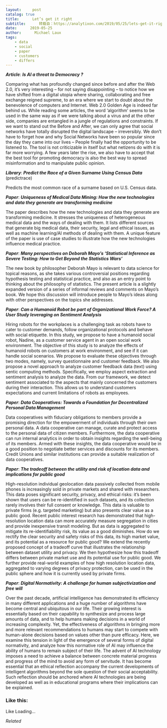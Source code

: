 ```yaml
---
layout:     post
catalog: true
title:      Let’s get it right
subtitle:      转载自：https://analytixon.com/2019/05/25/lets-get-it-right-37/
date:      2019-05-25
author:      Michael Laux
tags:
    - data
    - social
    - paper
    - customers
    - differs
---
```


***Article***: ***Is AI a threat to Democracy ?***

Comparing what has profoundly changed since before and after the Web 2.0, it’s very interesting – for not saying disappointing – to notice how we have shifted from a digital utopia where sharing, collaborating and free exchange reigned supreme, to an era where we start to doubt about the benevolence of computers and Internet. Web 2.0 Golden Age is indeed far behind us. While reading some articles, the word ‘algorithm’ seems to be used in the same way as if we were talking about a virus and at the other side, companies are entangled in a jungle of regulations and constraints. If we want to stand out the Before and After, we can only agree that social networks have totally disrupted the digital landscape – irreversibly. We don’t have to forget how and why Social Networks have been so popular since the day they came into our lives – People finally had the opportunity to be listened to. The tool is not criticizable in itself but what netizens do with it is far more worrying. A few years later the rise, we also have to accept that the best tool for promoting democracy is also the best way to spread misinformation and to manipulate public opinion.

***Library***: ***Predict the Race of a Given Surname Using Census Data*** (predictrace)

Predicts the most common race of a surname based on U.S. Census data.

***Paper***: ***Uniqueness of Medical Data Mining: How the new technologies and data they generate are transforming medicine***

The paper describes how the new technologies and data they generate are transforming medicine. It stresses the uniqueness of heterogeneous medical data and the ways of dealing with them. It lists different sources that generate big medical data, their security, legal and ethical issues, as well as machine learning/AI methods of dealing with them. A unique feature of the paper is use of case studies to illustrate how the new technologies influence medical practice.

***Paper***: ***Many perspectives on Deborah Mayo’s ‘Statistical Inference as Severe Testing: How to Get Beyond the Statistics Wars’***

The new book by philosopher Deborah Mayo is relevant to data science for topical reasons, as she takes various controversial positions regarding hypothesis testing and statistical practice, and also as an entry point to thinking about the philosophy of statistics. The present article is a slightly expanded version of a series of informal reviews and comments on Mayo’s book. We hope this discussion will introduce people to Mayo’s ideas along with other perspectives on the topics she addresses.

***Paper***: ***Can a Humanoid Robot be part of Organizational Work Force? A User Study leveraging on Sentiment Analysis***

Hiring robots for the workplaces is a challenging task as robots have to cater to customer demands, follow organizational protocols and behave with social etiquette. In this study, we propose to have a humanoid social robot, Nadine, as a customer service agent in an open social work environment. The objective of this study is to analyze the effects of humanoid robots on customers at work environment, and see if it can handle social scenarios. We propose to evaluate these objectives through two modes, namely, survey questionnaire and customer feedback. We also propose a novel approach to analyze customer feedback data (text) using sentic computing methods. Specifically, we employ aspect extraction and sentiment analysis to analyze the data. From our framework, we detect sentiment associated to the aspects that mainly concerned the customers during their interaction. This allows us to understand customers expectations and current limitations of robots as employees.

***Paper***: ***Data Cooperatives: Towards a Foundation for Decentralized Personal Data Management***

Data cooperatives with fiduciary obligations to members provide a promising direction for the empowerment of individuals through their own personal data. A data cooperative can manage, curate and protect access to the personal data of citizen members. Furthermore, the data cooperative can run internal analytics in order to obtain insights regarding the well-being of its members. Armed with these insights, the data cooperative would be in a good position to negotiate better services and discounts for its members. Credit Unions and similar institutions can provide a suitable realization of data cooperatives.

***Paper***: ***The tradeoff between the utility and risk of location data and implications for public good***

High-resolution individual geolocation data passively collected from mobile phones is increasingly sold in private markets and shared with researchers. This data poses significant security, privacy, and ethical risks: it’s been shown that users can be re-identified in such datasets, and its collection rarely involves their full consent or knowledge. This data is valuable to private firms (e.g. targeted marketing) but also presents clear value as a public good. Recent public interest research has demonstrated that high-resolution location data can more accurately measure segregation in cities and provide inexpensive transit modeling. But as data is aggregated to mitigate its re-identifiability risk, its value as a good diminishes. How do we rectify the clear security and safety risks of this data, its high market value, and its potential as a resource for public good? We extend the recently proposed concept of a tradeoff curve that illustrates the relationship between dataset utility and privacy. We then hypothesize how this tradeoff differs between private market use and its potential use for public good. We further provide real-world examples of how high resolution location data, aggregated to varying degrees of privacy protection, can be used in the public sphere and how it is currently used by private firms.

***Paper***: ***Digital Normativity: A challenge for human subjectivization and free will***

Over the past decade, artificial intelligence has demonstrated its efficiency in many different applications and a huge number of algorithms have become central and ubiquitous in our life. Their growing interest is essentially based on their capability to synthesize and process large amounts of data, and to help humans making decisions in a world of increasing complexity. Yet, the effectiveness of algorithms in bringing more and more relevant recommendations to humans may start to compete with human-alone decisions based on values other than pure efficacy. Here, we examine this tension in light of the emergence of several forms of digital normativity, and analyze how this normative role of AI may influence the ability of humans to remain subject of their life. The advent of AI technology imposes a need to achieve a balance between concrete material progress and progress of the mind to avoid any form of servitude. It has become essential that an ethical reflection accompany the current developments of intelligent algorithms beyond the sole question of their social acceptability. Such reflection should be anchored where AI technologies are being developed as well as in educational programs where their implications can be explained.





### Like this:

Like Loading...


*Related*

